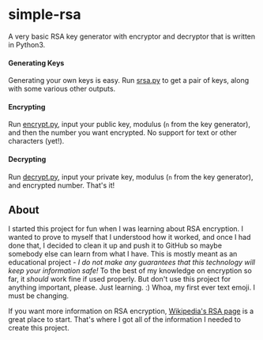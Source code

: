# simple-rsa
A very basic RSA key generator with encryptor and decryptor that is written in Python3.

#### Generating Keys
Generating your own keys is easy. Run [srsa.py](https://github.com/Kalman98/simple-rsa/blob/master/srsa.py) to get a pair of keys, along with some various other outputs.

#### Encrypting
Run [encrypt.py](https://github.com/Kalman98/simple-rsa/blob/master/encrypt.py), input your public key, modulus (`n` from the key generator), and then the number you want encrypted. No support for text or other characters (yet!).

#### Decrypting
Run [decrypt.py](https://github.com/Kalman98/simple-rsa/blob/master/decrypt.py), input your private key, modulus (`n` from the key generator), and encrypted number. That's it!


## About
I started this project for fun when I was learning about RSA encryption. I wanted to prove to myself that I understood how it worked, and once I had done that, I decided to clean it up and push it to GitHub so maybe somebody else can learn from what I have. This is mostly meant as an educational project - *I do not make any guarantees that this technology will keep your information safe!*  To the best of my knowledge on encryption so far, it _should_ work fine if used properly. But don't use this project for anything important, please. Just learning. :) Whoa, my first ever text emoji. I must be changing.


If you want more information on RSA encryption, [Wikipedia's RSA page](https://en.wikipedia.org/wiki/RSA_(cryptosystem)) is a great place to start. That's where I got all of the information I needed to create this project.
